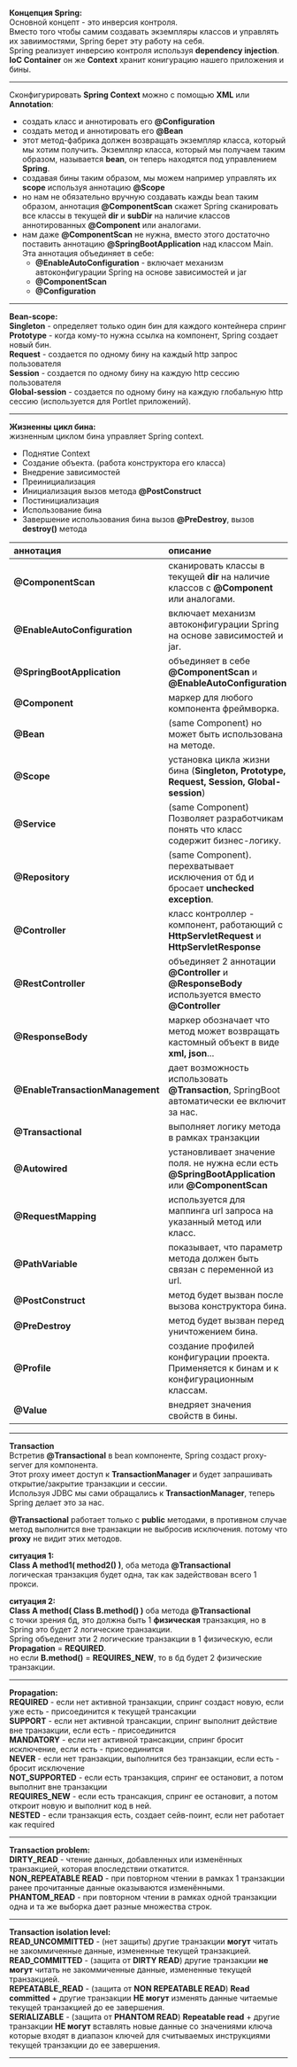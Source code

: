 **Концепция Spring:**\
Основной концепт - это инверсия контроля.\
Вместо того чтобы самим создавать экземпляры классов и управлять их завиимостями, Spring берет эту работу на себя.\
Spring реализует инверсию контроля используя **dependency injection**.\
**IoC Container** он же **Context** хранит конигурацию нашего приложения и бины.

---

Сконфигурировать **Spring Context** можно с помощью **XML** или **Annotation**:
- создать класс и аннотировать его **@Configuration**
- создать метод и аннотировать его **@Bean**
- этот метод-фабрика должен возвращать экземпляр класса, который мы хотим получить. Экземпляр класса, который мы получаем таким образом, называется **bean**, он теперь находятся под управлением **Spring**.
- создавая бины таким образом, мы можем например управлять их **scope** используя аннотацию **@Scope**
- но нам не обязательно вручную создавать кажды bean таким образом, аннотация **@ComponentScan** скажет Spring сканировать все классы в текущей **dir** и **subDir** на наличие классов аннотированных **@Component** или аналогами.
- нам даже **@ComponentScan** не нужна, вместо этого достаточно поставить аннотацию **@SpringBootApplication** над классом Main.\
  Эта аннотация объединяет в себе:
  - **@EnableAutoConfiguration** - включает механизм автоконфигурации Spring на основе зависимостей и jar
  - **@ComponentScan**
  - **@Configuration**

---

**Bean-scope:**\
**Singleton** - определяет только один бин для каждого контейнера спринг\
**Prototype** - когда кому-то нужна ссылка на компонент, Spring создает новый бин.\
**Request** - создается по одному бину на каждый http запрос пользователя\
**Session** - создается по одному бину на каждую http сессию пользователя\
**Global-session** - создается по одному бину на каждую глобальную http сессию (используется для Portlet приложений).

---

**Жизненны цикл бина:**\
жизненным циклом бина управляет Spring context.
- Поднятие Context
- Создание объекта. (работа конструктора его класса)
- Внедрение зависимостей
- Преинициализация
- Инициализация вызов метода **@PostConstruct**
- Постинициализация
- Использование бина
- Завершение использования бина вызов **@PreDestroy**, вызов **destroy()** метода

| аннотация                        | описание                                                                                          |
|:---------------------------------|:--------------------------------------------------------------------------------------------------|
| **@ComponentScan**               | сканировать классы в текущей **dir** на наличие классов с **@Component** или аналогами.           |
| **@EnableAutoConfiguration**     | включает механизм автоконфигурации Spring на основе зависимостей и jar.                           |
| **@SpringBootApplication**       | объединяет в себе **@ComponentScan** и **@EnableAutoConfiguration**                               |
| **@Component**                   | маркер для любого компонента фреймворка.                                                          |
| **@Bean**                        | (same Component) но может быть использована на методе.                                            |
| **@Scope**                       | установка цикла жизни бина (**Singleton, Prototype, Request, Session, Global-session**)           |
| **@Service**                     | (same Component) Позволяет разработчикам понять что класс содержит бизнес-логику.                 |
| **@Repository**                  | (same Component). перехватывает исключения от бд и бросает **unchecked exception**.               |
| **@Controller**                  | класс контроллер - компонент, работающий с **HttpServletRequest** и **HttpServletResponse**       |
| **@RestController**              | объединяет 2 аннотации **@Controller** и **@ResponseBody** используется вместо **@Controller**    |
| **@ResponseBody**                | маркер обозначает что метод может возвращать кастомный объект в виде **xml, json**...             |
| **@EnableTransactionManagement** | дает возможность использовать **@Transaction**, SpringBoot автоматически ее включит за нас.       |
| **@Transactional**               | выполняет логику метода в рамках транзакции                                                       |
| **@Autowired**                   | установливает значение поля. не нужна если есть **@SpringBootApplication** или **@ComponentScan** |
| **@RequestMapping**              | используется для маппинга url запроса на указанный метод или класс.                               |
| **@PathVariable**                | показывает, что параметр метода должен быть связан с переменной из url.                           |
| **@PostConstruct**               | метод будет вызван после вызова конструктора бина.                                                |
| **@PreDestroy**                  | метод будет вызван перед уничтожением бина.                                                       |
| **@Profile**                     | создание профилей конфигурации проекта. Применяется к бинам и к конфигурационным классам.         |
| **@Value**                       | внедряет значения свойств в бины.                                                                 |

---

**Transaction**\
Встретив **@Transactional** в bean компоненте, Spring создаст proxy-server для компонента.\
Этот proxy имеет доступ к **TransactionManager** и будет запрашивать открытие/закрытие транзакции и сессии.\
Используя JDBC мы сами обращались к **TransactionManager**, теперь Spring делает это за нас.

**@Transactional** работает только с **public** методами, в противном случае метод выполнится вне транзакции не выбросив исключения. потому что **proxy** не видит этих методов.

**ситуация 1:**\
**Class А method1( method2() )**, оба метода **@Transactional**\
логическая транзакция будет одна, так как задействован всего 1 прокси.

**ситуация 2:**\
**Class А method( Class B.method() )** оба метода **@Transactional**\
c точки зрения бд, это должна быть 1 **физическая** транзакция, но в Spring это будет 2 логические транзакции.\
Spring объеденит эти 2 логические транзакции в 1 физическую, если **Propagation** = **REQUIRED**.\
но если **B.method()** = **REQUIRES_NEW**, то в бд будет 2 физические транзакции.

---

**Propagation:**\
**REQUIRED** - если нет активной транзакции, спринг создаст новую, если уже есть - присоединится к текущей трансакции\
**SUPPORT** - если нет активной трансакции, спринг выполнит действие вне транзакции, если есть - присоединится\
**MANDATORY** - если нет активной трансакции, спринг бросит исключение, если есть - присоединится\
**NEVER** - если нет транзакции, выполнится без транзакции, если есть - бросит исключение\
**NOT_SUPPORTED** - если есть транзакция, спринг ее остановит, а потом выполнит вне транзакции\
**REQUIRES_NEW** - если есть трансакция, спринг ее остановит, а потом откроит новую и выполнит код в ней.\
**NESTED** - если транзакция есть, создает сейв-поинт, если нет работает как required

---

**Transaction problem:**\
**DIRTY_READ** - чтение данных, добавленных или изменённых транзакцией, которая впоследствии откатится.\
**NON_REPEATABLE READ** - при повторном чтении в рамках 1 транзакции ранее прочитанные данные оказываются изменёнными.\
**PHANTOM_READ** - при повторном чтении в рамках одной транзакции одна и та же выборка дает разные множества строк.

---

**Transaction isolation level:**\
**READ_UNCOMMITTED** - (нет защиты) другие транзакции **могут** читать не закоммиченные данные, измененные текущей транзакцией.\
**READ_COMMITTED** - (защита от **DIRTY READ**) другие транзакции **не могут** читать не закоммиченные данные, измененные текущей транзакцией.\
**REPEATABLE_READ** - (защита от **NON REPEATABLE READ**) **Read committed** + другие транзакции **НЕ могут** изменять данные читаемые текущей транзакцией до ее завершения.\
**SERIALIZABLE** - (защита от **PHANTOM READ**) **Repeatable read** + другие транзакции **НЕ могут** вставлять новые данные со значениями ключа которые входят в диапазон ключей для считываемых инструкциями текущей транзакции до ее завершения.

---